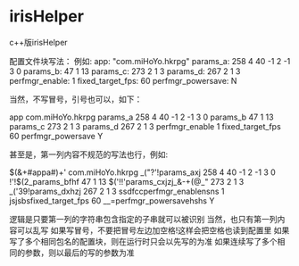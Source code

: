 # irisHelper
c++版irisHelper

配置文件块写法：
例如: 
app: "com.miHoYo.hkrpg"
params_a: 258 4 40 -1 2 -1 3 0
params_b: 47 1 13
params_c: 273 2 1 3
params_d: 267 2 1 3
perfmgr_enable: 1
fixed_target_fps: 60
perfmgr_powersave: N

当然，不写冒号，引号也可以，如下：

app com.miHoYo.hkrpg
params_a 258 4 40 -1 2 -1 3 0
params_b 47 1 13
params_c 273 2 1 3
params_d 267 2 1 3
perfmgr_enable 1
fixed_target_fps 60
perfmgr_powersave Y

甚至是，第一列内容不规范的写法也行，例如:

$(&+#appa#)+' com.miHoYo.hkrpg
_("?'!params_axj 258 4 40 -1 2 -1 3 0
!'!$(2_params_bfhf 47 1 13
$('!!'params_cxjzj_&-+(@_" 273 2 1 3
_('39!params_dxhzj 267 2 1 3
ssdfccperfmgr_enablensns 1
jsjsbsfixed_target_fps 60
_\_=perfmgr_powersavehshs Y

逻辑是只要第一列的字符串包含指定的子串就可以被识别
当然，也只有第一列内容可以乱写
如果写冒号，不要把冒号左边加空格!这样会把空格也读到配置里
如果写了多个相同包名的配置块，则在运行时只会以先写的为准
如果连续写了多个相同的参数，则以最后的写的参数为准

